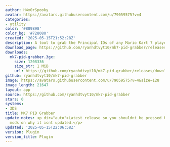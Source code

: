 ```yaml
---
author: H4x0rSpooky
avatar: https://avatars.githubusercontent.com/u/79059575?v=4
categories:
- utility
color: '#889898'
color_bg: '#728080'
created: '2025-05-15T21:52:28Z'
description: A tool to grab the Principal IDs of any Mario Kart 7 player you encounter.
download_page: https://github.com/ryanhdtvyt10/mk7-pid-grabber/releases
downloads:
  mk7-pid-grabber.3gx:
    size: 1208336
    size_str: 1 MiB
    url: https://github.com/ryanhdtvyt10/mk7-pid-grabber/releases/download/Plugin/mk7-pid-grabber.3gx
github: ryanhdtvyt10/mk7-pid-grabber
image: https://avatars.githubusercontent.com/u/79059575?v=4&size=128
image_length: 21647
layout: app
source: https://github.com/ryanhdtvyt10/mk7-pid-grabber
stars: 0
systems:
- 3DS
title: MK7 PID Grabber
update_notes: <p dir="auto">Latest release so you shouldnt be pressed by pretendo
  mods on why it isnt updated.</p>
updated: '2025-05-15T22:06:58Z'
version: Plugin
version_title: Plugin
---
```

